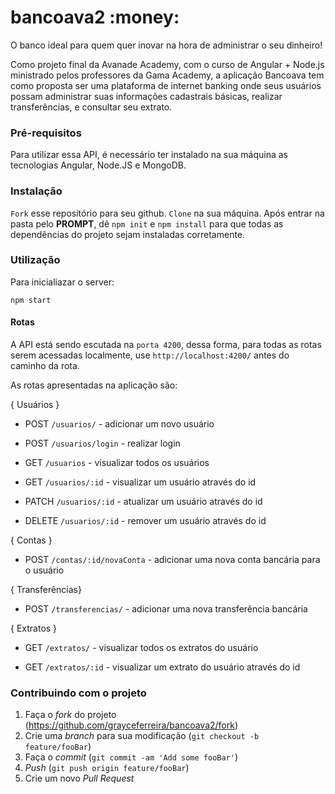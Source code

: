 # bancoava2 :money:

O banco ideal para quem quer inovar na hora de administrar o seu dinheiro!

Como projeto final da Avanade Academy, com o curso de Angular + Node.js ministrado pelos professores da Gama Academy, a aplicação Bancoava tem como proposta ser uma plataforma de internet banking onde seus usuários possam administrar suas informações cadastrais básicas, realizar transferências, e consultar seu extrato.

### Pré-requisitos

Para utilizar essa API, é necessário ter instalado na sua máquina as tecnologias Angular, Node.JS e MongoDB.

### Instalação 

`Fork` esse repositório para seu github. `Clone` na sua máquina. Após entrar na pasta pelo **PROMPT**, dê `npm init` e `npm install` para que todas as dependências do projeto sejam instaladas corretamente.

### Utilização 

Para inicialiazar o server:

```
npm start
```

#### Rotas

A API está sendo escutada na `porta 4200`, dessa forma, para todas as rotas serem acessadas localmente, use `http://localhost:4200/` antes do caminho da rota.

As rotas apresentadas na aplicação são:

{ Usuários }

- POST `/usuarios/` - adicionar um novo usuário 

- POST `/usuarios/login` - realizar login 

- GET `/usuarios` - visualizar todos os usuários

- GET `/usuarios/:id` - visualizar um usuário através do id

- PATCH `/usuarios/:id` - atualizar um usuário através do id

- DELETE `/usuarios/:id` - remover um usuário através do id


{ Contas }

- POST `/contas/:id/novaConta` - adicionar uma nova conta bancária para o usuário


{ Transferências}

- POST `/transferencias/` - adicionar uma nova transferência bancária


{ Extratos }

- GET `/extratos/` - visualizar todos os extratos do usuário

- GET `/extratos/:id` - visualizar um extrato do usuário através do id


### Contribuindo com o projeto

1. Faça o _fork_ do projeto (<https://github.com/grayceferreira/bancoava2/fork>)
2. Crie uma _branch_ para sua modificação (`git checkout -b feature/fooBar`)
3. Faça o _commit_ (`git commit -am 'Add some fooBar'`)
4. _Push_ (`git push origin feature/fooBar`)
5. Crie um novo _Pull Request_

